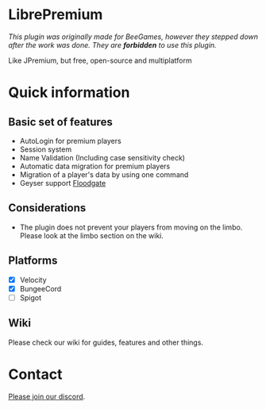 # LibrePremium

*This plugin was originally made for BeeGames, however they stepped down after the work was done. They are **forbidden**
to use this plugin.*

Like JPremium, but free, open-source and multiplatform

# Quick information

## Basic set of features

- AutoLogin for premium players
- Session system
- Name Validation (Including case sensitivity check)
- Automatic data migration for premium players
- Migration of a player's data by using one command
- Geyser support [Floodgate](https://github.com/kyngs/LibrePremium/wiki/Floodgate)

## Considerations

- The plugin does not prevent your players from moving on the limbo. Please look at the limbo section on the wiki.

## Platforms

- [x] Velocity
- [x] BungeeCord
- [ ] Spigot

## Wiki

Please check our wiki for guides, features and other things.

# Contact

[Please join our discord](https://discord.gg/HP3CSfCv2v).

